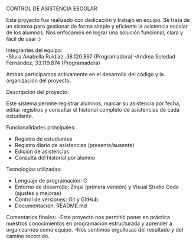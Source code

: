 CONTROL DE ASISTENCIA ESCOLAR 

Este proyecto fue realizado con dedicación y trabajo en equipo. Se trata de un sistema para gestionar de forma simple y eficiente la asistencia escolar de los alumnos.
Nos enfocamos en lograr una solución funcional, clara y fácil de usar :)

Integrantes del equipo: 	
-Silvia Anabella Ruidiaz,	38.120.897	(Programadora)
-Andrea Soledad Fernández,	33.119.874	(Programadora)

Ambas participamos activamente en el desarrollo del código y la organización del proyecto. 

Descripción del proyecto:

Este sistema permite registrar alumnos, marcar su asistencia por fecha, editar registros y consultar el historial completo de asistencias de cada estudiante.

Funcionalidades principales:

- Registro de estudiantes
- Registro diario de asistencias (presente/ausente)
- Edición de asistencias
- Consulta del historial por alumno

Tecnologías utilizadas:

- Lenguaje de programación: C
- Entorno de desarrollo: Zinjai (primera versión) y Visual Studio Code (ajustes y mejoras)
- Control de versiones: Git y GitHub.
- Documentación: README.md

Comentarios finales: 
-Este proyecto nos permitió poner en práctica nuestros conocimientos en programación estructurada y aprender a organizarnos como equipo.
-Nos sentimos orgullosas del resultado y del camino recorrido. 


